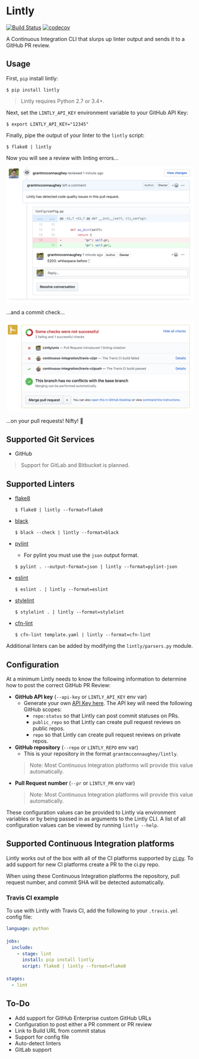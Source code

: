 # Lintly

[![Build Status](https://travis-ci.org/grantmcconnaughey/Lintly.svg?branch=master)](https://travis-ci.org/grantmcconnaughey/Lintly) [![codecov](https://codecov.io/gh/grantmcconnaughey/lintly/branch/master/graph/badge.svg)](https://codecov.io/gh/grantmcconnaughey/lintly)

A Continuous Integration CLI that slurps up linter output and sends it to a GitHub PR review.

## Usage

First, `pip` install lintly:

    $ pip install lintly

> Lintly requires Python 2.7 or 3.4+.

Next, set the `LINTLY_API_KEY` environment variable to your GitHub API Key:

    $ export LINTLY_API_KEY="12345"

Finally, pipe the output of your linter to the `lintly` script:

    $ flake8 | lintly

Now you will see a review with linting errors...

![Lintly review on a pull request](./example_review.png)

...and a commit check...

![Lintly commit check on a pull request](./example_checks.png)

...on your pull requests! Nifty! 🎉

## Supported Git Services

- GitHub

> Support for GitLab and Bitbucket is planned.

## Supported Linters

- [flake8](http://flake8.pycqa.org/en/latest/)
    ```
    $ flake8 | lintly --format=flake8
    ```
- [black](https://black.readthedocs.io/en/stable/)
    ```
    $ black --check | lintly --format=black
    ```
- [pylint](https://www.pylint.org/)
    - For pylint you must use the `json` output format.
    ```
    $ pylint . --output-format=json | lintly --format=pylint-json
    ```
- [eslint](https://eslint.org/)
    ```
    $ eslint . | lintly --format=eslint
    ```
- [stylelint](https://stylelint.io/)
    ```
    $ stylelint . | lintly --format=stylelint
    ```

- [cfn-lint](https://github.com/aws-cloudformation/cfn-python-lint)
    ```
    $ cfn-lint template.yaml | lintly --format=cfn-lint
    ```

Additional linters can be added by modifying the `lintly/parsers.py` module.

## Configuration

At a minimum Lintly needs to know the following information to determine how to post the correct GitHub PR Review:

- **GitHub API key** (`--api-key` or `LINTLY_API_KEY` env var)
    - Generate your own [API Key here](https://github.com/settings/tokens/new). The API key will need the following GitHub scopes:
        - `repo:status` so that Lintly can post commit statuses on PRs.
        - `public_repo` so that Lintly can create pull request reviews on public repos.
        - `repo` so that Lintly can create pull request reviews on private repos.
- **GitHub repository** (`--repo` or `LINTLY_REPO` env var)
    - This is your repository in the format `grantmcconnaughey/lintly`.
    > Note: Most Continuous Integration platforms will provide this value automatically.
- **Pull Request number** (`--pr` or `LINTLY_PR` env var)
    > Note: Most Continuous Integration platforms will provide this value automatically.

These configuration values can be provided to Lintly via environment variables or by being passed in as arguments to the Lintly CLI. A list of all configuration values can be viewed by running `lintly --help`.

## Supported Continuous Integration platforms

Lintly works out of the box with all of the CI platforms supported by [ci.py](https://github.com/grantmcconnaughey/ci.py#ci-services). To add support for new CI platforms create a PR to the ci.py repo.

When using these Continuous Integration platforms the repository, pull request number, and commit SHA will be detected automatically.

### Travis CI example

To use with Lintly with Travis CI, add the following to your `.travis.yml` config file:

```yml
language: python

jobs:
  include:
    - stage: lint
      install: pip install lintly
      script: flake8 | lintly --format=flake8

stages:
  - lint
```

## To-Do

- Add support for GitHub Enterprise custom GitHub URLs
- Configuration to post either a PR comment or PR review
- Link to Build URL from commit status
- Support for config file
- Auto-detect linters
- GitLab support
